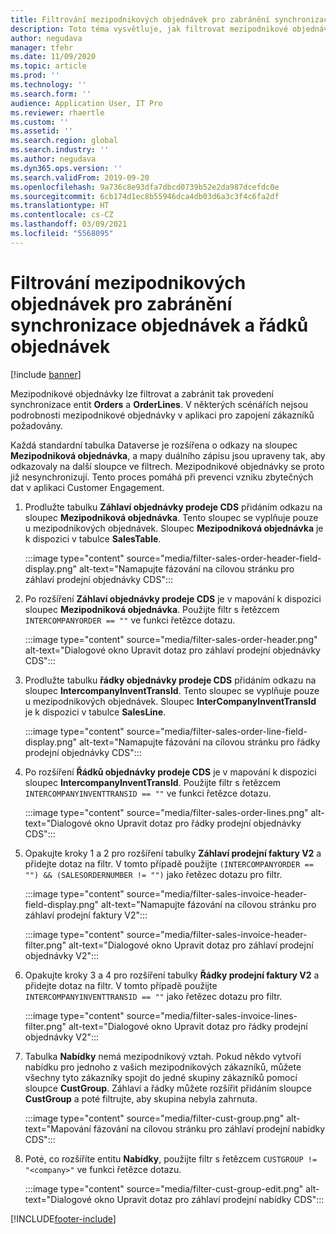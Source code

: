 ```yaml
---
title: Filtrování mezipodnikových objednávek pro zabránění synchronizace objednávek a řádků objednávek
description: Toto téma vysvětluje, jak filtrovat mezipodnikové objednávky tak, aby se entity Orders a OrderLines nesynchronizovaly.
author: negudava
manager: tfehr
ms.date: 11/09/2020
ms.topic: article
ms.prod: ''
ms.technology: ''
ms.search.form: ''
audience: Application User, IT Pro
ms.reviewer: rhaertle
ms.custom: ''
ms.assetid: ''
ms.search.region: global
ms.search.industry: ''
ms.author: negudava
ms.dyn365.ops.version: ''
ms.search.validFrom: 2019-09-20
ms.openlocfilehash: 9a736c8e93dfa7dbcd0739b52e2da987dcefdc0e
ms.sourcegitcommit: 6cb174d1ec8b55946dca4db03d6a3c3f4c6fa2df
ms.translationtype: HT
ms.contentlocale: cs-CZ
ms.lasthandoff: 03/09/2021
ms.locfileid: "5568095"
---
```

# <a name="filter-intercompany-orders-to-avoid-syncing-orders-and-orderlines"></a>Filtrování mezipodnikových objednávek pro zabránění synchronizace objednávek a řádků objednávek

[!include [banner](../../includes/banner.md)]

Mezipodnikové objednávky lze filtrovat a zabránit tak provedení synchronizace entit **Orders** a **OrderLines**. V některých scénářích nejsou podrobnosti mezipodnikové objednávky v aplikaci pro zapojení zákazníků požadovány.

Každá standardní tabulka Dataverse je rozšířena o odkazy na sloupec **Mezipodniková objednávka**, a mapy duálního zápisu jsou upraveny tak, aby odkazovaly na další sloupce ve filtrech. Mezipodnikové objednávky se proto již nesynchronizují. Tento proces pomáhá při prevenci vzniku zbytečných dat v aplikaci Customer Engagement.

1. Prodlužte tabulku **Záhlaví objednávky prodeje CDS** přidáním odkazu na sloupec **Mezipodniková objednávka**. Tento sloupec se vyplňuje pouze u mezipodnikových objednávek. Sloupec **Mezipodniková objednávka** je k dispozici v tabulce **SalesTable**.

    :::image type="content" source="media/filter-sales-order-header-field-display.png" alt-text="Namapujte fázování na cílovou stránku pro záhlaví prodejní objednávky CDS":::

2. Po rozšíření **Záhlaví objednávky prodeje CDS** je v mapování k dispozici sloupec **Mezipodniková objednávka**. Použijte filtr s řetězcem `INTERCOMPANYORDER == ""` ve funkci řetězce dotazu.

    :::image type="content" source="media/filter-sales-order-header.png" alt-text="Dialogové okno Upravit dotaz pro záhlaví prodejní objednávky CDS":::

3. Prodlužte tabulku **řádky objednávky prodeje CDS** přidáním odkazu na sloupec **IntercompanyInventTransId**. Tento sloupec se vyplňuje pouze u mezipodnikových objednávek. Sloupec **InterCompanyInventTransId** je k dispozici v tabulce **SalesLine**.

    :::image type="content" source="media/filter-sales-order-line-field-display.png" alt-text="Namapujte fázování na cílovou stránku pro řádky prodejní objednávky CDS":::

4. Po rozšíření **Řádků objednávky prodeje CDS** je v mapování k dispozici sloupec **IntercompanyInventTransId**. Použijte filtr s řetězcem `INTERCOMPANYINVENTTRANSID == ""` ve funkci řetězce dotazu.

    :::image type="content" source="media/filter-sales-order-lines.png" alt-text="Dialogové okno Upravit dotaz pro řádky prodejní objednávky CDS":::

5. Opakujte kroky 1 a 2 pro rozšíření tabulky **Záhlaví prodejní faktury V2** a přidejte dotaz na filtr. V tomto případě použijte `(INTERCOMPANYORDER == "") && (SALESORDERNUMBER != "")` jako řetězec dotazu pro filtr.

    :::image type="content" source="media/filter-sales-invoice-header-field-display.png" alt-text="Namapujte fázování na cílovou stránku pro záhlaví prodejní faktury V2":::

    :::image type="content" source="media/filter-sales-invoice-header-filter.png" alt-text="Dialogové okno Upravit dotaz pro záhlaví prodejní objednávky V2":::

6. Opakujte kroky 3 a 4 pro rozšíření tabulky **Řádky prodejní faktury V2** a přidejte dotaz na filtr. V tomto případě použijte `INTERCOMPANYINVENTTRANSID == ""` jako řetězec dotazu pro filtr.

    :::image type="content" source="media/filter-sales-invoice-lines-filter.png" alt-text="Dialogové okno Upravit dotaz pro řádky prodejní objednávky V2":::

7. Tabulka **Nabídky** nemá mezipodnikový vztah. Pokud někdo vytvoří nabídku pro jednoho z vašich mezipodnikových zákazníků, můžete všechny tyto zákazníky spojit do jedné skupiny zákazníků pomocí sloupce **CustGroup**. Záhlaví a řádky můžete rozšířit přidáním sloupce **CustGroup** a poté filtrujte, aby skupina nebyla zahrnuta.

    :::image type="content" source="media/filter-cust-group.png" alt-text="Mapování fázování na cílovou stránku pro záhlaví prodejní nabídky CDS":::

8. Poté, co rozšíříte entitu **Nabídky**, použijte filtr s řetězcem `CUSTGROUP != "<company>"` ve funkci řetězce dotazu.

    :::image type="content" source="media/filter-cust-group-edit.png" alt-text="Dialogové okno Upravit dotaz pro záhlaví prodejní nabídky CDS":::


[!INCLUDE[footer-include](../../../../includes/footer-banner.md)]